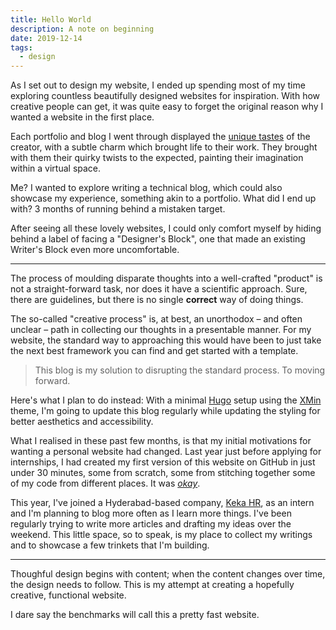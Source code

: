 ```yaml
---
title: Hello World
description: A note on beginning
date: 2019-12-14
tags:
  - design
---
```


As I set out to design my website, I ended up spending most of my time exploring countless beautifully designed websites for inspiration. With how creative people can get, it was quite easy to forget the original reason why I wanted a website in the first place.

Each portfolio and blog I went through displayed the [unique tastes](https://whimsical.club/) of the creator, with a subtle charm which brought life to their work. They brought with them their quirky twists to the expected, painting their imagination within a virtual space.

Me? I wanted to explore writing a technical blog, which could also showcase my experience, something akin to a portfolio. What did I end up with? 3 months of running behind a mistaken target.

After seeing all these lovely websites, I could only comfort myself by hiding behind a label of facing a "Designer's Block", one that made an existing Writer's Block even more uncomfortable.

***

The process of moulding disparate thoughts into a well-crafted "product" is not a straight-forward task, nor does it have a scientific approach. Sure, there are guidelines, but there is no single **correct** way of doing things.

The so-called "creative process" is, at best, an unorthodox – and often unclear – path in collecting our thoughts in a presentable manner. For my website, the standard way to approaching this would have been to just take the next best framework you can find and get started with a template.

> This blog is my solution to disrupting the standard process. To moving forward.

Here's what I plan to do instead: With a minimal [Hugo](https://gohugo.io/) setup using the [XMin](https://github.com/yihui/hugo-xmin) theme, I'm going to update this blog regularly while updating the styling for better aesthetics and accessibility.

What I realised in these past few months, is that my initial motivations for wanting a personal website had changed. Last year just before applying for internships, I had created my first version of this website on GitHub in just under 30 minutes, some from scratch, some from stitching together some of my code from different places. It was [*okay*](https://2018.ajitpanigrahi.com).

This year, I've joined a Hyderabad-based company, [Keka HR](https://www.keka.com), as an intern and I'm planning to blog more often as I learn more things. I've been regularly trying to write more articles and drafting my ideas over the weekend. This little space, so to speak, is my place to collect my writings and to showcase a few trinkets that I'm building.

***

Thoughful design begins with content; when the content changes over time, the design needs to follow. This is my attempt at creating a hopefully creative, functional website.

I dare say the benchmarks will call this a pretty fast website.
